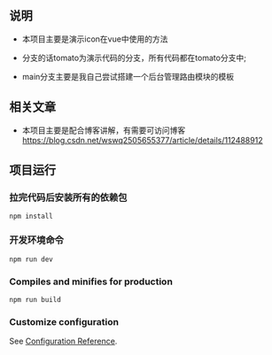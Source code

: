 ## 说明

+ 本项目主要是演示icon在vue中使用的方法

+ 分支的话tomato为演示代码的分支，所有代码都在tomato分支中;

+ main分支主要是我自己尝试搭建一个后台管理路由模块的模板


## 相关文章

+ 本项目主要是配合博客讲解，有需要可访问博客 https://blog.csdn.net/wswq2505655377/article/details/112488912

## 项目运行

### 拉完代码后安装所有的依赖包
```
npm install
```

### 开发环境命令
```
npm run dev
```

### Compiles and minifies for production
```
npm run build
```

### Customize configuration
See [Configuration Reference](https://cli.vuejs.org/config/).
